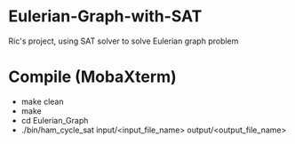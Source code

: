 # Eulerian-Graph-with-SAT
Ric's project, using SAT solver to solve Eulerian graph problem

# Compile (MobaXterm)
- make clean
- make
- cd Eulerian_Graph
- ./bin/ham_cycle_sat input/<input_file_name> output/<output_file_name>

